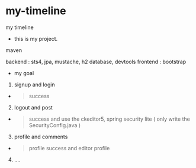 # my-timeline
my timeline

- this is my project.



maven

backend : sts4, jpa, mustache, h2 database, devtools 
frontend : bootstrap


- my goal

1. signup and login
- >  success

2. logout and post
- > success
and use the ckeditor5, spring security lite ( only write the SecurityConfig.java )

3. profile and comments
- > profile success and editor profile

4. .... 



